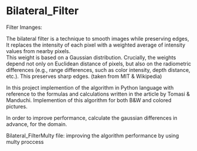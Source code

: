 # Bilateral_Filter
Filter Imanges:  

The bilateral filter is a technique to smooth images while preserving edges,  
It replaces the intensity of each pixel with a weighted average of intensity values from nearby pixels.   
This weight is based on a Gaussian distribution. Crucially, the weights depend not only on Euclidean distance of pixels, but also on the radiometric differences (e.g., range   differences, such as color intensity, depth distance, etc.). This preserves sharp edges. (taken from MIT & Wikipedia)  

In this project implemention of the algorithm in  Python language with reference to the formulas and calculations written in the article by Tomasi & Manduchi.
Implemention of this algorithm for both B&W and colored pictures.  

In order to improve performance, calculate the gaussian differences in advance, for the domain.  

Bilateral_FilterMulty file: improving the algorithm performance by using multy proccess
